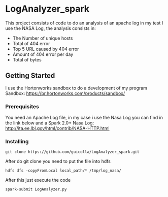 # LogAnalyzer_spark
This project consists of code to do an analysis of an apache log in my test I use the NASA Log, the analysis consists in:
* The Number of unique hosts
* Total of 404 error
* Top 5 URL caused by 404 error
* Amount of 404 error per day
* Total of bytes

## Getting Started
I use the Hortonworks sandbox to do a development of my program
Sandbox: https://br.hortonworks.com/products/sandbox/

### Prerequisites
You  need an Apache Log file, in my case i use the Nasa Log you can find in the link below and a Spark 2.0+
Nasa Log: http://ita.ee.lbl.gov/html/contrib/NASA-HTTP.html

### Installing
```
git clone https://github.com/guicolla/LogAnalyzer_spark.git
```
After do git clone you need to put the file into hdfs
```
hdfs dfs -copyFromLocal local_path/* /tmp/log_nasa/
```
After this just execute the code
```
spark-submit LogAnalyzer.py
```

